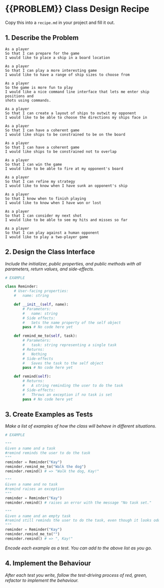 # {{PROBLEM}} Class Design Recipe

Copy this into a `recipe.md` in your project and fill it out.

## 1. Describe the Problem

    As a player
    So that I can prepare for the game
    I would like to place a ship in a board location

    As a player
    So that I can play a more interesting game
    I would like to have a range of ship sizes to choose from

    As a player
    So the game is more fun to play
    I would like a nice command line interface that lets me enter ship positions and
    shots using commands.

    As a player
    So that I can create a layout of ships to outwit my opponent
    I would like to be able to choose the directions my ships face in

    As a player
    So that I can have a coherent game
    I would like ships to be constrained to be on the board

    As a player
    So that I can have a coherent game
    I would like ships to be constrained not to overlap

    As a player
    So that I can win the game
    I would like to be able to fire at my opponent's board

    As a player
    So that I can refine my strategy
    I would like to know when I have sunk an opponent's ship

    As a player
    So that I know when to finish playing
    I would like to know when I have won or lost

    As a player
    So that I can consider my next shot
    I would like to be able to see my hits and misses so far

    As a player
    So that I can play against a human opponent
    I would like to play a two-player game

## 2. Design the Class Interface

_Include the initializer, public properties, and public methods with all parameters, return values, and side-effects._

```python
# EXAMPLE

class Reminder:
    # User-facing properties:
    #   name: string

    def __init__(self, name):
        # Parameters:
        #   name: string
        # Side effects:
        #   Sets the name property of the self object
        pass # No code here yet

    def remind_me_to(self, task):
        # Parameters:
        #   task: string representing a single task
        # Returns:
        #   Nothing
        # Side-effects
        #   Saves the task to the self object
        pass # No code here yet

    def remind(self):
        # Returns:
        #   A string reminding the user to do the task
        # Side-effects:
        #   Throws an exception if no task is set
        pass # No code here yet
```

## 3. Create Examples as Tests

_Make a list of examples of how the class will behave in different situations._

``` python
# EXAMPLE

"""
Given a name and a task
#remind reminds the user to do the task
"""
reminder = Reminder("Kay")
reminder.remind_me_to("Walk the dog")
reminder.remind() # => "Walk the dog, Kay!"

"""
Given a name and no task
#remind raises an exception
"""
reminder = Reminder("Kay")
reminder.remind() # raises an error with the message "No task set."

"""
Given a name and an empty task
#remind still reminds the user to do the task, even though it looks odd
"""
reminder = Reminder("Kay")
reminder.remind_me_to("")
reminder.remind() # => ", Kay!"
```

_Encode each example as a test. You can add to the above list as you go._

## 4. Implement the Behaviour

_After each test you write, follow the test-driving process of red, green, refactor to implement the behaviour._
